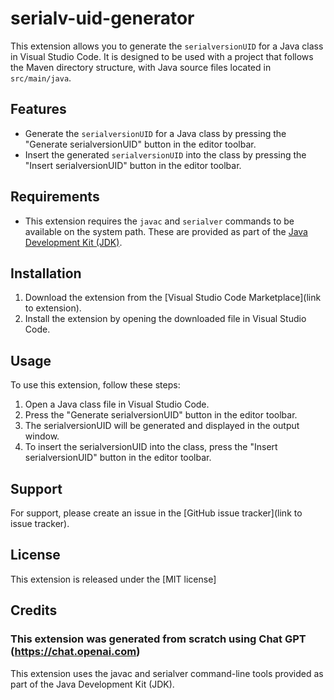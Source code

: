 # serialv-uid-generator

This extension allows you to generate the `serialversionUID` for a Java class in Visual Studio Code. It is designed to be used with a project that follows the Maven directory structure, with Java source files located in `src/main/java`.

## Features

- Generate the `serialversionUID` for a Java class by pressing the "Generate serialversionUID" button in the editor toolbar.
- Insert the generated `serialversionUID` into the class by pressing the "Insert serialversionUID" button in the editor toolbar.

## Requirements

- This extension requires the `javac` and `serialver` commands to be available on the system path. These are provided as part of the [Java Development Kit (JDK)](https://www.oracle.com/java/technologies/javase-downloads.html).

## Installation

1. Download the extension from the [Visual Studio Code Marketplace](link to extension).
2. Install the extension by opening the downloaded file in Visual Studio Code.

## Usage

To use this extension, follow these steps:

1. Open a Java class file in Visual Studio Code.
2. Press the "Generate serialversionUID" button in the editor toolbar.
3. The serialversionUID will be generated and displayed in the output window.
4. To insert the serialversionUID into the class, press the "Insert serialversionUID" button in the editor toolbar.

## Support

For support, please create an issue in the [GitHub issue tracker](link to issue tracker).

## License

This extension is released under the [MIT license]


## Credits
### This extension was generated from scratch using Chat GPT (https://chat.openai.com)
This extension uses the javac and serialver command-line tools provided as part of the Java Development Kit (JDK).

